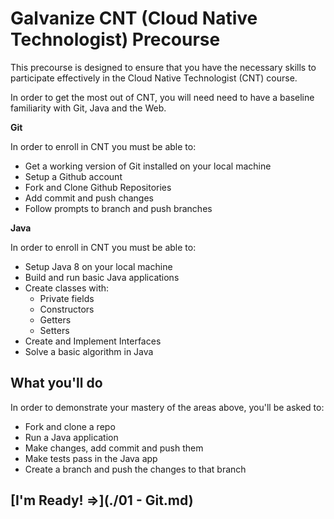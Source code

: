 # Galvanize CNT (Cloud Native Technologist) Precourse

This precourse is designed to ensure that you have the necessary skills to participate effectively in the Cloud Native Technologist (CNT) course.

In order to get the most out of CNT, you will need need to have a baseline familiarity with Git, Java and the Web.

**Git**

In order to enroll in CNT you must be able to:

- Get a working version of Git installed on your local machine
- Setup a Github account
- Fork and Clone Github Repositories
- Add commit and push changes
- Follow prompts to branch and push branches

**Java**

In order to enroll in CNT you must be able to:

- Setup Java 8 on your local machine
- Build and run basic Java applications
- Create classes with:
  - Private fields
  - Constructors
  - Getters
  - Setters
- Create and Implement Interfaces
- Solve a basic algorithm in Java

## What you'll do

In order to demonstrate your mastery of the areas above, you'll be asked to:

- Fork and clone a repo
- Run a Java application
- Make changes, add commit and push them
- Make tests pass in the Java app
- Create a branch and push the changes to that branch

## [I'm Ready! =>](./01 - Git.md)
